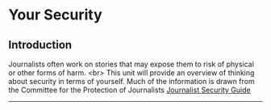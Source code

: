 # Your Security

## Introduction

Journalists often work on stories that may expose them to risk of physical or other forms of harm.
&lt;br&gt;
This unit will provide an overview of thinking about security in terms of yourself. Much of the information is drawn from the Committee for the Protection of Journalists [Journalist Security Guide](https://cpj.org/reports/2012/04/journalist-security-guide.php)

***